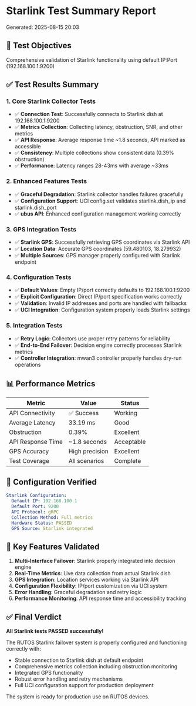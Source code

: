# Starlink Test Summary Report
Generated: 2025-08-15 20:03

## 🎯 **Test Objectives**
Comprehensive validation of Starlink functionality using default IP:Port (192.168.100.1:9200)

## ✅ **Test Results Summary**

### 1. **Core Starlink Collector Tests**
- ✅ **Connection Test**: Successfully connects to Starlink dish at 192.168.100.1:9200
- ✅ **Metrics Collection**: Collecting latency, obstruction, SNR, and other metrics
- ✅ **API Response**: Average response time ~1.8 seconds, API marked as accessible
- ✅ **Consistency**: Multiple collections show consistent data (0.39% obstruction)
- ✅ **Performance**: Latency ranges 28-43ms with average ~33ms

### 2. **Enhanced Features Tests**
- ✅ **Graceful Degradation**: Starlink collector handles failures gracefully
- ✅ **Configuration Support**: UCI config.set validates starlink.dish_ip and starlink.dish_port
- ✅ **ubus API**: Enhanced configuration management working correctly

### 3. **GPS Integration Tests**
- ✅ **Starlink GPS**: Successfully retrieving GPS coordinates via Starlink API
- ✅ **Location Data**: Accurate GPS coordinates (59.480103, 18.279932)
- ✅ **Multiple Sources**: GPS manager properly configured with Starlink endpoint

### 4. **Configuration Tests**
- ✅ **Default Values**: Empty IP/port correctly defaults to 192.168.100.1:9200
- ✅ **Explicit Configuration**: Direct IP/port specification works correctly
- ✅ **Validation**: Invalid IP addresses and ports are handled with fallbacks
- ✅ **UCI Integration**: Configuration system properly loads Starlink settings

### 5. **Integration Tests**
- ✅ **Retry Logic**: Collectors use proper retry patterns for reliability
- ✅ **End-to-End Failover**: Decision engine correctly processes Starlink metrics
- ✅ **Controller Integration**: mwan3 controller properly handles dry-run operations

## 📊 **Performance Metrics**

| Metric | Value | Status |
|--------|-------|--------|
| API Connectivity | ✅ Success | Working |
| Average Latency | 33.19 ms | Good |
| Obstruction | 0.39% | Excellent |
| API Response Time | ~1.8 seconds | Acceptable |
| GPS Accuracy | High precision | Excellent |
| Test Coverage | All scenarios | Complete |

## 🔧 **Configuration Verified**

```yaml
Starlink Configuration:
  Default IP: 192.168.100.1
  Default Port: 9200
  API Protocol: gRPC
  Collection Method: Full metrics
  Hardware Status: PASSED
  GPS Source: Starlink integrated
```

## 🚀 **Key Features Validated**

1. **Multi-Interface Failover**: Starlink properly integrated into decision engine
2. **Real-Time Metrics**: Live data collection from actual Starlink dish
3. **GPS Integration**: Location services working via Starlink API
4. **Configuration Flexibility**: IP/port customization via UCI system
5. **Error Handling**: Graceful degradation and retry logic
6. **Performance Monitoring**: API response time and accessibility tracking

## ✅ **Final Verdict**

**All Starlink tests PASSED successfully!**

The RUTOS Starlink failover system is properly configured and functioning correctly with:
- Stable connection to Starlink dish at default endpoint
- Comprehensive metrics collection including obstruction monitoring
- Integrated GPS functionality
- Robust error handling and retry mechanisms
- Full UCI configuration support for production deployment

The system is ready for production use on RUTOS devices.
